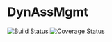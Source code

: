# DynAssMgmt

[![Build Status](https://travis-ci.org/cgroll/DynAssMgmt.svg?branch=master)](https://travis-ci.org/cgroll/DynAssMgmt)
[![Coverage Status](https://coveralls.io/repos/github/cgroll/DynAssMgmt/badge.svg?branch=master)](https://coveralls.io/github/cgroll/DynAssMgmt?branch=master)

